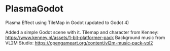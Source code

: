 # PlasmaGodot
Plasma Effect using TileMap in Godot (updated to Godot 4)


Added a simple Godot scene with it.
Tilemap and character from Kenney: https://www.kenney.nl/assets/1-bit-platformer-pack
Background music from VL2M Studio: https://opengameart.org/content/vl2m-music-pack-vol2
